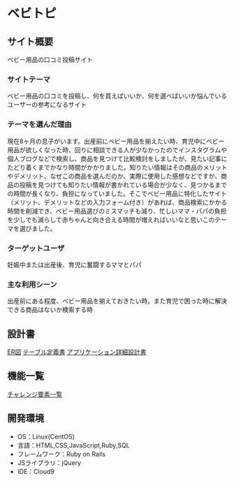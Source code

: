 # ベビトピ

## サイト概要
ベビー用品の口コミ投稿サイト

### サイトテーマ
ベビー用品の口コミを投稿し、何を買えばいいか、何を選べばいいか悩んでいるユーザーの参考になるサイト

### テーマを選んだ理由
現在8ヶ月の息子がいます。出産前にベビー用品を揃えたい時、育児中にベビー用品が欲しくなった時、回りに相談できる人が少なかったのでインスタグラムや個人ブログなどで検索し、商品を見つけて比較検討をしましたが、見たい記事にたどり着くまでかなり時間がかかりました。知りたい情報はその商品のメリットやデメリット、なぜこの商品を選んだのか、実際に使用した感想などですが、商品の投稿を見つけても知りたい情報が書かれている場合が少なく、見つかるまでの時間が長くなり、負担になっていました。そこでベビー用品に特化したサイト（メリット、デメリットなどの入力フォーム付き）があれば、商品検索にかかる時間を削減でき、ベビー用品選びのミスマッチも減り、忙しいママ・パパの負担を少しでも減らして赤ちゃんと向き合える時間が増えればいいなと思いこのテーマを選びました。

### ターゲットユーザ
妊娠中または出産後、育児に奮闘するママとパパ

### 主な利用シーン
出産前にある程度、ベビー用品を揃えておきたい時。また育児で困った時に解決できる商品はないか検索する時

## 設計書
[ER図](https://drive.google.com/file/d/1pgNSCXAnw4qjzZPbhSP8Jbq37YAtIKjY/view?usp=sharing)
[テーブル定義書](https://docs.google.com/spreadsheets/d/1h0gueYsU3BghNutHe11Vldl_9AdDB3sd4GzlO0eSDO8/edit?usp=sharing)
[アプリケーション詳細設計書](https://docs.google.com/spreadsheets/d/14iph10hnFQ8P4FZJEvkIrxeyoFOPirpk11I1T7OxDw4/edit?usp=sharing)

## 機能一覧
[チャレンジ要素一覧](https://docs.google.com/spreadsheets/d/1GJsXJayUbaYsgfbk6CFbHcG98V5_om19G6qh8aF9zSs/edit#gid=0)

## 開発環境
- OS：Linux(CentOS)
- 言語：HTML,CSS,JavaScript,Ruby,SQL
- フレームワーク：Ruby on Rails
- JSライブラリ：jQuery
- IDE：Cloud9